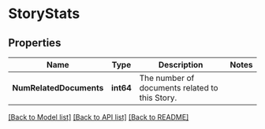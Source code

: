 # StoryStats

## Properties

Name | Type | Description | Notes
------------ | ------------- | ------------- | -------------
**NumRelatedDocuments** | **int64** | The number of documents related to this Story. | 

[[Back to Model list]](../README.md#documentation-for-models) [[Back to API list]](../README.md#documentation-for-api-endpoints) [[Back to README]](../README.md)


